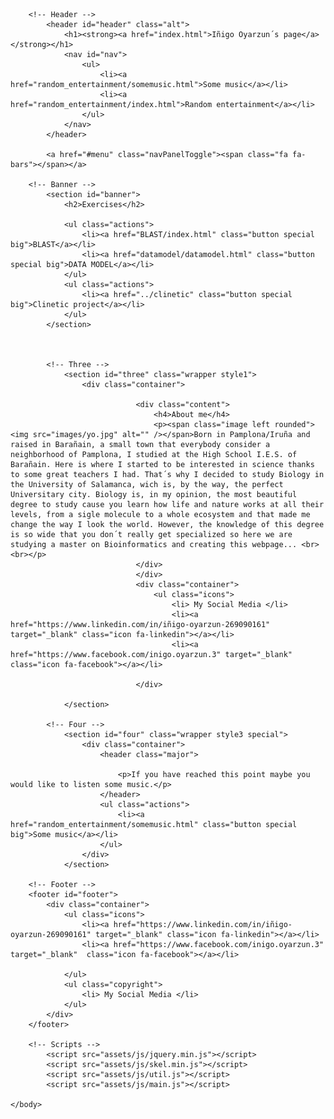<!DOCTYPE HTML>
<!--
	Spatial by TEMPLATED
	templated.co @templatedco
	Released for free under the Creative Commons Attribution 3.0 license (templated.co/license)
-->
<html>
	<head bgcolor=\"#ffffff\">
		<title>Iñigo Oyarzun´s page</title>
		<meta charset="utf-8" />
		<meta name="viewport" content="width=device-width, initial-scale=1" />
		<link rel="stylesheet" href="assets/css/main.css" />
	</head>
	<body class="landing">

		<!-- Header -->
			<header id="header" class="alt">
				<h1><strong><a href="index.html">Iñigo Oyarzun´s page</a></strong></h1>
				<nav id="nav">
					<ul>
						<li><a href="random_entertainment/somemusic.html">Some music</a></li>
						<li><a href="random_entertainment/index.html">Random entertainment</a></li>
					</ul>
				</nav>
			</header>

			<a href="#menu" class="navPanelToggle"><span class="fa fa-bars"></span></a>

		<!-- Banner -->
			<section id="banner">
				<h2>Exercises</h2>

				<ul class="actions">
					<li><a href="BLAST/index.html" class="button special big">BLAST</a></li>
					<li><a href="datamodel/datamodel.html" class="button special big">DATA MODEL</a></li>
				</ul>
				<ul class="actions">
					<li><a href="../clinetic" class="button special big">Clinetic project</a></li>
				</ul>
			</section>



			<!-- Three -->
				<section id="three" class="wrapper style1">
					<div class="container">

								<div class="content">
									<h4>About me</h4>
									<p><span class="image left rounded"><img src="images/yo.jpg" alt="" /></span>Born in Pamplona/Iruña and raised in Barañain, a small town that everybody consider a neighborhood of Pamplona, I studied at the High School I.E.S. of Barañain. Here is where I started to be interested in science thanks to some great teachers I had. That´s why I decided to study Biology in the University of Salamanca, wich is, by the way, the perfect Universitary city. Biology is, in my opinion, the most beautiful degree to study cause you learn how life and nature works at all their levels, from a sigle molecule to a whole ecosystem and that made me change the way I look the world. However, the knowledge of this degree is so wide that you don´t really get specialized so here we are studying a master on Bioinformatics and creating this webpage... <br><br></p>
								</div>
								</div>
								<div class="container">
									<ul class="icons">
										<li> My Social Media </li>
										<li><a href="https://www.linkedin.com/in/iñigo-oyarzun-269090161" target="_blank" class="icon fa-linkedin"></a></li>
										<li><a href="https://www.facebook.com/inigo.oyarzun.3" target="_blank"  class="icon fa-facebook"></a></li>

								</div>

				</section>

			<!-- Four -->
				<section id="four" class="wrapper style3 special">
					<div class="container">
						<header class="major">

							<p>If you have reached this point maybe you would like to listen some music.</p>
						</header>
						<ul class="actions">
							<li><a href="random_entertainment/somemusic.html" class="button special big">Some music</a></li>
						</ul>
					</div>
				</section>

		<!-- Footer -->
		<footer id="footer">
			<div class="container">
				<ul class="icons">
					<li><a href="https://www.linkedin.com/in/iñigo-oyarzun-269090161" target="_blank" class="icon fa-linkedin"></a></li>
					<li><a href="https://www.facebook.com/inigo.oyarzun.3" target="_blank"  class="icon fa-facebook"></a></li>

				</ul>
				<ul class="copyright">
					<li> My Social Media </li>
				</ul>
			</div>
		</footer>

		<!-- Scripts -->
			<script src="assets/js/jquery.min.js"></script>
			<script src="assets/js/skel.min.js"></script>
			<script src="assets/js/util.js"></script>
			<script src="assets/js/main.js"></script>

	</body>
</html>
